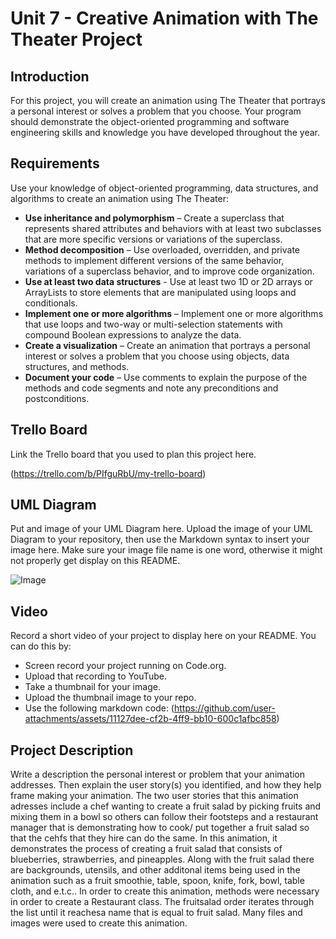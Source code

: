 # Unit 7 - Creative Animation with The Theater Project

## Introduction

For this project, you will create an animation using The Theater that portrays a personal interest or solves a problem that you choose. Your program should demonstrate the object-oriented programming and software engineering skills and knowledge you have developed throughout the year.

## Requirements

Use your knowledge of object-oriented programming, data structures, and algorithms to create an animation using The Theater:

- **Use inheritance and polymorphism** – Create a superclass that represents shared attributes and behaviors with at least two subclasses that are more specific versions or variations of the superclass.
- **Method decomposition** – Use overloaded, overridden, and private methods to implement different versions of the same behavior, variations of a superclass behavior, and to improve code organization.
- **Use at least two data structures** - Use at least two 1D or 2D arrays or ArrayLists to store elements that are manipulated using loops and conditionals.
- **Implement one or more algorithms** – Implement one or more algorithms that use loops and two-way or multi-selection statements with compound Boolean expressions to analyze the data.
- **Create a visualization** – Create an animation that portrays a personal interest or solves a problem that you choose using objects, data structures, and methods.
- **Document your code** – Use comments to explain the purpose of the methods and code segments and note any preconditions and postconditions.

## Trello Board

Link the Trello board that you used to plan this project here. 

(https://trello.com/b/PIfguRbU/my-trello-board)

## UML Diagram

Put and image of your UML Diagram here. Upload the image of your UML Diagram to your repository, then use the Markdown syntax to insert your image here. Make sure your image file name is one word, otherwise it might not properly get display on this README.

![Image](https://github.com/user-attachments/assets/e8409862-8d04-41b7-b51f-2d879fba7681)

## Video

Record a short video of your project to display here on your README. You can do this by:

- Screen record your project running on Code.org.
- Upload that recording to YouTube.
- Take a thumbnail for your image.
- Upload the thumbnail image to your repo.
- Use the following markdown code:
(https://github.com/user-attachments/assets/11127dee-cf2b-4ff9-bb10-600c1afbc858)

## Project Description

Write a description the personal interest or problem that your animation addresses. Then explain the user story(s) you identified, and how they help frame making your animation.
The two user stories that this animation adresses include a chef wanting to create a fruit salad by picking fruits and mixing them in a bowl so others can follow their footsteps and a restaurant manager that is demonstrating how to cook/ put together a fruit salad so that the cehfs that they hire can do the same. In this animation, it demonstrates the process of creating a fruit salad that consists of blueberries, strawberries, and pineapples. Along with the fruit salad there are backgrounds, utensils, and other additonal items being used in the animation such as a fruit smoothie, table, spoon, knife, fork, bowl, table cloth, and e.t.c.. In order to create this animation, methods were necessary in order to create a Restaurant class. The fruitsalad order iterates through the list until it reachesa name that is equal to fruit salad. Many files and images were used to create this animation. 
